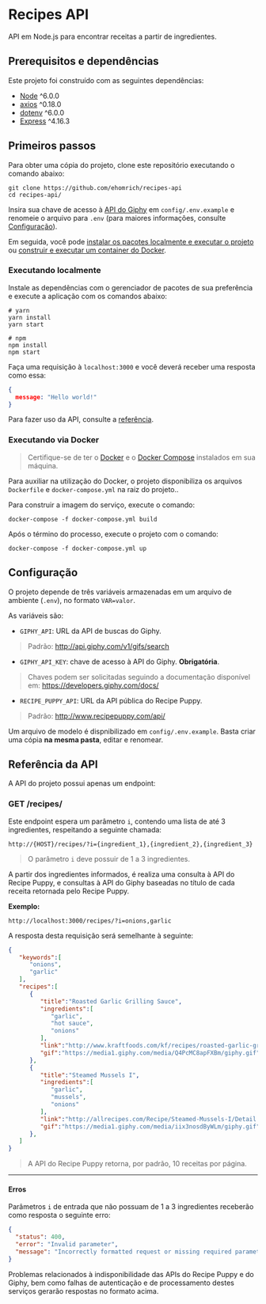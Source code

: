 # Recipes API

API em Node.js para encontrar receitas a partir de ingredientes.

## Prerequisitos e dependências
Este projeto foi construído com as seguintes dependências:

- [Node](https://nodejs.org/en/download/) ^6.0.0
- [axios](https://www.npmjs.com/package/axios) ^0.18.0
- [dotenv](https://www.npmjs.com/package/dotenv) ^6.0.0
- [Express](https://www.npmjs.com/package/express) ^4.16.3

## Primeiros passos

Para obter uma cópia do projeto, clone este repositório executando o comando abaixo:


```shell
git clone https://github.com/ehomrich/recipes-api
cd recipes-api/
```

Insira sua chave de acesso à [API do Giphy](https://developers.giphy.com/docs/) em `config/.env.example` e renomeie o arquivo para `.env` (para maiores informações, consulte [Configuração](#configuração)).

Em seguida, você pode [instalar os pacotes localmente e executar o projeto](#executando-localmente) ou [construir e executar um container do Docker](#executando-via-docker).


### Executando localmente

Instale as dependências com o gerenciador de pacotes de sua preferência e execute a aplicação com os comandos abaixo:

```shell
# yarn
yarn install
yarn start

# npm
npm install
npm start
```

Faça uma requisição à `localhost:3000` e você deverá receber uma resposta como essa:

```json
{
  message: "Hello world!"
}
```

Para fazer uso da API, consulte a [referência](#referência-da-api).

### Executando via Docker

> Certifique-se de ter o [Docker](https://www.docker.com/get-docker) e o [Docker Compose](https://docs.docker.com/compose/install/#prerequisites) instalados em sua máquina.

Para auxiliar na utilização do Docker, o projeto disponibiliza os arquivos `Dockerfile` e `docker-compose.yml` na raiz do projeto..

Para construir a imagem do serviço, execute o comando:

```shell
docker-compose -f docker-compose.yml build
```

Após o término do processo, execute o projeto com o comando:

```shell
docker-compose -f docker-compose.yml up
```

## Configuração

O projeto depende de três variáveis armazenadas em um arquivo de ambiente (`.env`), no formato `VAR=valor`.

As variáveis são:
- `GIPHY_API`: URL da API de buscas do Giphy.
> Padrão: http://api.giphy.com/v1/gifs/search

- `GIPHY_API_KEY`: chave de acesso à API do Giphy. **Obrigatória**.
> Chaves podem ser solicitadas seguindo a documentação disponível em: https://developers.giphy.com/docs/

- `RECIPE_PUPPY_API`: URL da API pública do Recipe Puppy.
> Padrão: http://www.recipepuppy.com/api/

Um arquivo de modelo é dispnibilizado em `config/.env.example`. Basta criar uma cópia **na mesma pasta**, editar e renomear.

## Referência da API

A API do projeto possui apenas um endpoint:

### GET /recipes/

Este endpoint espera um parâmetro `i`, contendo uma lista de até 3 ingredientes, respeitando a seguinte chamada:

```
http://{HOST}/recipes/?i={ingredient_1},{ingredient_2},{ingredient_3}
```
> O parâmetro `i` deve possuir de 1 a 3 ingredientes.

A partir dos ingredientes informados, é realiza uma consulta à API do Recipe Puppy, e consultas à API do Giphy baseadas no título de cada receita retornada pelo Recipe Puppy.

**Exemplo:**

```
http://localhost:3000/recipes/?i=onions,garlic
```
A resposta desta requisição será semelhante à seguinte:

```json
{
   "keywords":[
      "onions",
      "garlic"
   ],
   "recipes":[
      {
         "title":"Roasted Garlic Grilling Sauce",
         "ingredients":[
            "garlic",
            "hot sauce",
            "onions"
         ],
         "link":"http://www.kraftfoods.com/kf/recipes/roasted-garlic-grilling-sauce-56344.aspx",
         "gif":"https://media1.giphy.com/media/Q4PcMC8apFXBm/giphy.gif"
      },
      {
         "title":"Steamed Mussels I",
         "ingredients":[
            "garlic",
            "mussels",
            "onions"
         ],
         "link":"http://allrecipes.com/Recipe/Steamed-Mussels-I/Detail.aspx",
         "gif":"https://media1.giphy.com/media/iix3nosdByWLm/giphy.gif"
      },
   ]
}
```
> A API do Recipe Puppy retorna, por padrão, 10 receitas por página.

-----
#### Erros

Parâmetros `i` de entrada que não possuam de 1 a 3 ingredientes receberão como resposta o seguinte erro:

```json
{
  "status": 400,
  "error": "Invalid parameter",
  "message": "Incorrectly formatted request or missing required parameters"
}
```

Problemas relacionados à indisponibilidade das APIs do Recipe Puppy e do Giphy, bem como falhas de autenticação e de processamento destes serviços gerarão respostas no formato acima.
